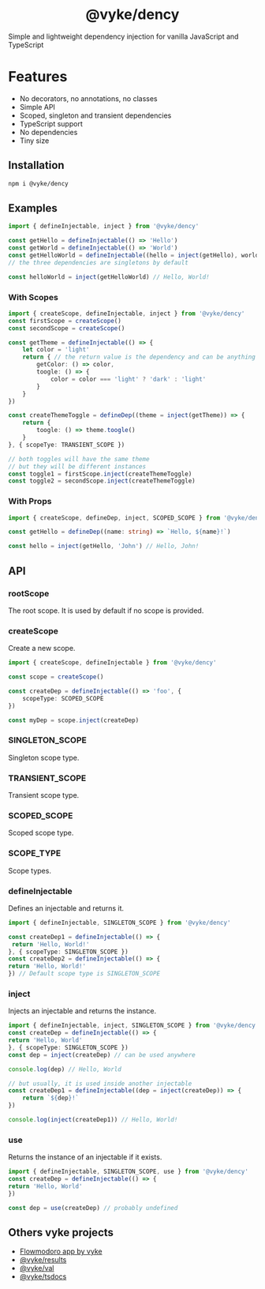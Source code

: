 <div align="center">
	<h1>
		@vyke/dency
	</h1>
</div>

Simple and lightweight dependency injection for vanilla JavaScript and TypeScript

# Features
- No decorators, no annotations, no classes
- Simple API
- Scoped, singleton and transient dependencies
- TypeScript support
- No dependencies
- Tiny size

## Installation
```sh
npm i @vyke/dency
```

## Examples
```ts
import { defineInjectable, inject } from '@vyke/dency'

const getHello = defineInjectable(() => 'Hello')
const getWorld = defineInjectable(() => 'World')
const getHelloWorld = defineInjectable((hello = inject(getHello), world = inject(getWorld)) => `${hello}, ${world}!`)
// the three dependencies are singletons by default

const helloWorld = inject(getHelloWorld) // Hello, World!
```

### With Scopes

```ts
import { createScope, defineInjectable, inject } from '@vyke/dency'
const firstScope = createScope()
const secondScope = createScope()

const getTheme = defineInjectable(() => {
	let color = 'light'
	return { // the return value is the dependency and can be anything
		getColor: () => color,
		toogle: () => {
			color = color === 'light' ? 'dark' : 'light'
		}
	}
})

const createThemeToggle = defineDep((theme = inject(getTheme)) => {
	return {
		toogle: () => theme.toogle()
	}
}, { scopeTye: TRANSIENT_SCOPE })

// both toggles will have the same theme
// but they will be different instances
const toggle1 = firstScope.inject(createThemeToggle)
const toggle2 = secondScope.inject(createThemeToggle)
```

### With Props

```ts
import { createScope, defineDep, inject, SCOPED_SCOPE } from '@vyke/dency'

const getHello = defineDep((name: string) => `Hello, ${name}!`)

const hello = inject(getHello, 'John') // Hello, John!
```
## API
### rootScope
The root scope. It is used by default if no scope is provided.

### createScope
Create a new scope.

```ts
import { createScope, defineInjectable } from '@vyke/dency'

const scope = createScope()

const createDep = defineInjectable(() => 'foo', {
	scopeType: SCOPED_SCOPE
})

const myDep = scope.inject(createDep)
```

### SINGLETON_SCOPE
Singleton scope type.

### TRANSIENT_SCOPE
Transient scope type.

### SCOPED_SCOPE
Scoped scope type.

### SCOPE_TYPE
Scope types.

### defineInjectable
Defines an injectable and returns it.

```ts
import { defineInjectable, SINGLETON_SCOPE } from '@vyke/dency'

const createDep1 = defineInjectable(() => {
 return 'Hello, World!'
}, { scopeType: SINGLETON_SCOPE })
const createDep2 = defineInjectable(() => {
return 'Hello, World!'
}) // Default scope type is SINGLETON_SCOPE
```

### inject
Injects an injectable and returns the instance.

```ts
import { defineInjectable, inject, SINGLETON_SCOPE } from '@vyke/dency'
const createDep = defineInjectable(() => {
return 'Hello, World'
}, { scopeType: SINGLETON_SCOPE })
const dep = inject(createDep) // can be used anywhere

console.log(dep) // Hello, World

// but usually, it is used inside another injectable
const createDep1 = defineInjectable((dep = inject(createDep)) => {
	return `${dep}!`
})

console.log(inject(createDep1)) // Hello, World!
```

### use
Returns the instance of an injectable if it exists.

```ts
import { defineInjectable, SINGLETON_SCOPE, use } from '@vyke/dency'
const createDep = defineInjectable(() => {
return 'Hello, World'
})

const dep = use(createDep) // probably undefined
```

## Others vyke projects
- [Flowmodoro app by vyke](https://github.com/albizures/vyke-flowmodoro)
- [@vyke/results](https://github.com/albizures/vyke-results)
- [@vyke/val](https://github.com/albizures/vyke-val)
- [@vyke/tsdocs](https://github.com/albizures/vyke-tsdocs)
